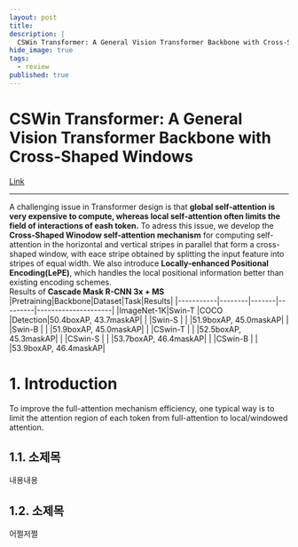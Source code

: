 ```yaml
---
layout: post
title: 
description: |
  CSWin Transformer: A General Vision Transformer Backbone with Cross-Shaped Windows, 9 Jan 2022, University of Science and Technology China, Microsoft.
hide_image: true
tags:
  - review
published: true
---
```


# CSWin Transformer: A General Vision Transformer Backbone with Cross-Shaped Windows
[Link](https://arxiv.org/abs/2107.00652)
* * *
 A challenging issue in Transformer design is that **global self-attention is very expensive to compute, whereas local self-attention often limits the
field of interactions of eash token.** To adress this issue, we develop the **Cross-Shaped Winodow self-attention mechanism** for computing self-attention
in the horizontal and vertical stripes in parallel that form a cross-shaped window, with eace stripe obtained by splitting the input feature into stripes 
of equal width. We also introduce **Locally-enhanced Positional Encoding(LePE)**, which handles the local positional information better than existing 
encoding schemes.     
Results of **Cascade Mask R-CNN 3x + MS**
|Pretraining|Backbone|Dataset|Task|Results|
|-----------|--------|-------|---------|---------------------|
|ImageNet-1K|Swin-T  |COCO   |Detection|50.4boxAP, 43.7maskAP|
|           |Swin-S  |       |         |51.9boxAP, 45.0maskAP|
|           |Swin-B  |       |         |51.9boxAP, 45.0maskAP|
|           |CSwin-T |       |         |52.5boxAP, 45.3maskAP|
|           |CSwin-S |       |         |53.7boxAP, 46.4maskAP|
|           |CSwin-B |       |         |53.9boxAP, 46.4maskAP|


# 1. Introduction
 To improve the full-attention mechanism efficiency, one typical way is to limit the attention region of each token from full-attention to local/windowed
 attention.

## 1.1. 소제목
내용내용

## 1.2. 소제목
어쩔저쩔
